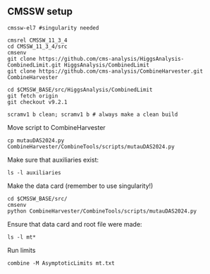 ## CMSSW setup
```
cmssw-el7 #singularity needed

cmsrel CMSSW_11_3_4
cd CMSSW_11_3_4/src
cmsenv
git clone https://github.com/cms-analysis/HiggsAnalysis-CombinedLimit.git HiggsAnalysis/CombinedLimit
git clone https://github.com/cms-analysis/CombineHarvester.git CombineHarvester

cd $CMSSW_BASE/src/HiggsAnalysis/CombinedLimit
git fetch origin
git checkout v9.2.1

scramv1 b clean; scramv1 b # always make a clean build
```

Move script to CombineHarvester
```
cp mutauDAS2024.py CombineHarvester/CombineTools/scripts/mutauDAS2024.py
```

Make sure that auxiliaries exist:
```
ls -l auxiliaries
```


Make the data card (remember to use singularity!)

```
cd $CMSSW_BASE/src/
cmsenv
python CombineHarvester/CombineTools/scripts/mutauDAS2024.py

```

Ensure that data card and root file were made:

```
ls -l mt*
```


Run limits

```
combine -M AsymptoticLimits mt.txt
```


